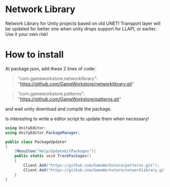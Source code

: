 # Network Library

Network Library for Unity projects based on old UNET! Transport layer will be updated for better one when unity drops support for LLAPI, or earlier.
Use it your own risk!

# How to install

At package.json, add these 2 lines of code:
> "com.gameworkstore.networklibrary": "https://github.com/GameWorkstore/networklibrary.git"

> "com.gameworkstore.patterns": "https://github.com/GameWorkstore/patterns.git"

and wait unity download and compile the package.

Is interesting to write a editor script to update them when necessary!

```csharp
using UnityEditor;
using UnityEditor.PackageManager;

public class PackageUpdater
{
    [MenuItem("Help/UpdateGitPackages")]
    public static void TrackPackages()
    {
        Client.Add("https://github.com/GameWorkstore/patterns.git");
        Client.Add("https://github.com/GameWorkstore/networklibrary.git");
    }
}
```